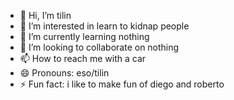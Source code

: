 - 👋 Hi, I’m tilin
- 👀 I’m interested in learn to kidnap people
- 🌱 I’m currently learning nothing
- 💞️ I’m looking to collaborate on nothing
- 📫 How to reach me with a car
- 😄 Pronouns: eso/tilin
- ⚡ Fun fact: i like to make fun of diego and roberto
